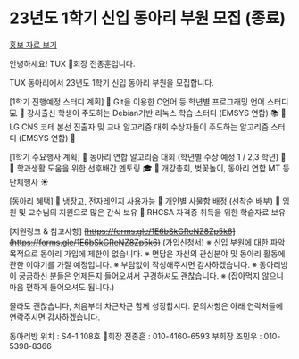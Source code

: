 # 23년도 1학기 신입 동아리 부원 모집 (종료)

[홍보 자료 보기](https://forms.gle/1E6bSkGReNZ8Zp5k6)
<br>

안녕하세요! TUX 🐧회장 전종훈입니다.

TUX 동아리에서 23년도 1학기 신입 동아리 부원을 모집합니다.

[1학기 진행예정 스터디 계획]
📌 Git을 이용한 C언어 등 학년별 프로그래밍 언어 스터디 💻
📌 강사출신 학생이 주도하는 Debian기반 리눅스 학습 스터디 (EMSYS 연합) 📚
📌 LG CNS 코테 본선 진출자 및 교내 알고리즘 대회 수상자들이 주도하는 알고리즘 스터디 (EMSYS 연합) 🥇

[1학기 주요행사 계획]
📌 동아리 연합 알고리즘 대회 (학년별 수상 예정 1 / 2,3 학년) 🥇
📌 학과생활 도움을 위한 선후배간 멘토링 🎓
📌 개강총회, 벚꽃놀이, 동아리 연합 MT 등 단체행사 ☀

[동아리 혜택]
📌 냉장고, 전자레인지 사용가능
📌 개인별 사물함 배정 (선착순 배부)
📌 임원 및 교수님의 지원으로 많은 간식 보유
📌 RHCSA 자격증 취득을 위한 학습자료 보유

[지원링크 & 참고사항]
~~[https://forms.gle/1E6bSkGReNZ8Zp5k6](https://forms.gle/1E6bSkGReNZ8Zp5k6)~~ (가입신청서)
※ 신입 부원에 대한 파악 목적으로 동아리 가입에 제한이 없습니다.
※ 면담은 자신의 관심분야 및 동아리 활동에 관한 이야기를 가질 예정입니다. 
※ 부담없이 작성해주시면 감사하겠습니다.
※ 동아리방이 궁금하신 분들은 언제든지 들어오셔서 구경하셔도 괜찮습니다.
※ (잡아먹지 않으니 마음 편하게 들어오셔도 됩니다.)

몰라도 괜찮습니다, 처음부터 차근차근 함께 성장합시다.
문의사항은 아래 연락처들에 연락주시면 감사하겠습니다.

동아리방 위치 : S4-1 108호
🐧회장 전종훈 : 0<span></span>1<span></span>0-4<span></span>1<span></span>6<span></span>0-6<span></span>5<span></span>9<span></span>3
부회장 조민우 : 0<span></span>1<span></span>0-5<span></span>3<span></span>9<span></span>8-8<span></span>3<span></span>6<span></span>6

<br>